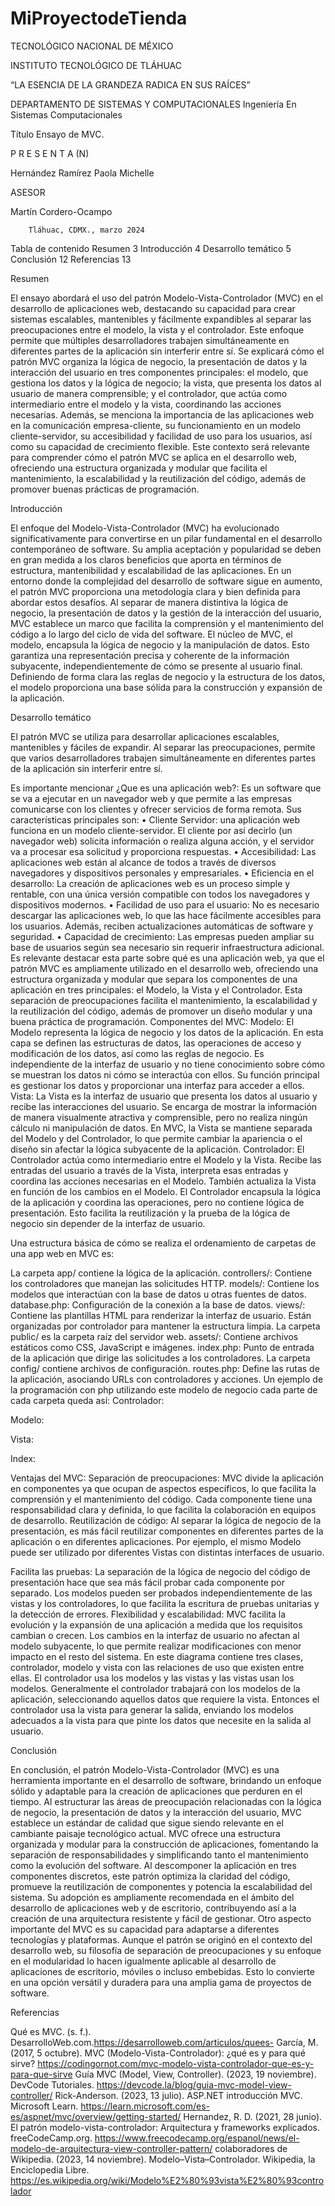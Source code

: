 # MiProyectodeTienda



TECNOLÓGICO NACIONAL DE MÉXICO

INSTITUTO TECNOLÓGICO DE TLÁHUAC

“LA ESENCIA DE LA GRANDEZA RADICA EN SUS RAÍCES”

DEPARTAMENTO DE SISTEMAS Y COMPUTACIONALES
Ingeniería En Sistemas Computacionales


Título
Ensayo de MVC.

P R E S E N T A (N)

Hernández Ramírez Paola Michelle

ASESOR

Martín Cordero-Ocampo



   	 	Tláhuac, CDMX., marzo 2024

Tabla de contenido
Resumen	3
Introducción	4
Desarrollo temático	5
Conclusión	12
Referencias	13





















Resumen

El ensayo abordará el uso del patrón Modelo-Vista-Controlador (MVC) en el desarrollo de aplicaciones web, destacando su capacidad para crear sistemas escalables, mantenibles y fácilmente expandibles al separar las preocupaciones entre el modelo, la vista y el controlador. 
Este enfoque permite que múltiples desarrolladores trabajen simultáneamente en diferentes partes de la aplicación sin interferir entre sí. Se explicará cómo el patrón MVC organiza la lógica de negocio, la presentación de datos y la interacción del usuario en tres componentes principales: el modelo, que gestiona los datos y la lógica de negocio; la vista, que presenta los datos al usuario de manera comprensible; y el controlador, que actúa como intermediario entre el modelo y la vista, coordinando las acciones necesarias.
 Además, se menciona la importancia de las aplicaciones web en la comunicación empresa-cliente, su funcionamiento en un modelo cliente-servidor, su accesibilidad y facilidad de uso para los usuarios, así como su capacidad de crecimiento flexible. Este contexto será relevante para comprender cómo el patrón MVC se aplica en el desarrollo web, ofreciendo una estructura organizada y modular que facilita el mantenimiento, la escalabilidad y la reutilización del código, además de promover buenas prácticas de programación.













Introducción

El enfoque del Modelo-Vista-Controlador (MVC) ha evolucionado significativamente para convertirse en un pilar fundamental en el desarrollo contemporáneo de software. Su amplia aceptación y popularidad se deben en gran medida a los claros beneficios que aporta en términos de estructura, mantenibilidad y escalabilidad de las aplicaciones.
En un entorno donde la complejidad del desarrollo de software sigue en aumento, el patrón MVC proporciona una metodología clara y bien definida para abordar estos desafíos. Al separar de manera distintiva la lógica de negocio, la presentación de datos y la gestión de la interacción del usuario, MVC establece un marco que facilita la comprensión y el mantenimiento del código a lo largo del ciclo de vida del software.
El núcleo de MVC, el modelo, encapsula la lógica de negocio y la manipulación de datos. Esto garantiza una representación precisa y coherente de la información subyacente, independientemente de cómo se presente al usuario final. Definiendo de forma clara las reglas de negocio y la estructura de los datos, el modelo proporciona una base sólida para la construcción y expansión de la aplicación.











Desarrollo temático

 

El patrón MVC se utiliza para desarrollar aplicaciones escalables, mantenibles y fáciles de expandir. Al separar las preocupaciones, permite que varios desarrolladores trabajen simultáneamente en diferentes partes de la aplicación sin interferir entre sí.








Es importante mencionar ¿Que es una aplicación web?:
Es un software que se va a ejecutar en un navegador web y que permite a las empresas comunicarse con los clientes y ofrecer servicios de forma remota. Sus características principales son:
•	Cliente Servidor: una aplicación web funciona en un modelo cliente-servidor. El cliente por así decirlo (un navegador web) solicita información o realiza alguna acción, y el servidor va a procesar esa solicitud y proporciona respuestas.
•	Accesibilidad: Las aplicaciones web están al alcance de todos a través de diversos navegadores y dispositivos personales y empresariales.
•	Eficiencia en el desarrollo: La creación de aplicaciones web es un proceso simple y rentable, con una única versión compatible con todos los navegadores y dispositivos modernos.
•	Facilidad de uso para el usuario: No es necesario descargar las aplicaciones web, lo que las hace fácilmente accesibles para los usuarios. Además, reciben actualizaciones automáticas de software y seguridad.
•	Capacidad de crecimiento: Las empresas pueden ampliar su base de usuarios según sea necesario sin requerir infraestructura adicional.
Es relevante destacar esta parte sobre qué es una aplicación web, ya que el patrón MVC es ampliamente utilizado en el desarrollo web, ofreciendo una estructura organizada y modular que separa los componentes de una aplicación en tres principales: el Modelo, la Vista y el Controlador. Esta separación de preocupaciones facilita el mantenimiento, la escalabilidad y la reutilización del código, además de promover un diseño modular y una buena práctica de programación.
Componentes del MVC:
Modelo:
El Modelo representa la lógica de negocio y los datos de la aplicación. En esta capa se definen las estructuras de datos, las operaciones de acceso y modificación de los datos, así como las reglas de negocio. Es independiente de la interfaz de usuario y no tiene conocimiento sobre cómo se muestran los datos ni cómo se interactúa con ellos. Su función principal es gestionar los datos y proporcionar una interfaz para acceder a ellos.
Vista:
La Vista es la interfaz de usuario que presenta los datos al usuario y recibe las interacciones del usuario. Se encarga de mostrar la información de manera visualmente atractiva y comprensible, pero no realiza ningún cálculo ni manipulación de datos. En MVC, la Vista se mantiene separada del Modelo y del Controlador, lo que permite cambiar la apariencia o el diseño sin afectar la lógica subyacente de la aplicación.
Controlador:
El Controlador actúa como intermediario entre el Modelo y la Vista. Recibe las entradas del usuario a través de la Vista, interpreta esas entradas y coordina las acciones necesarias en el Modelo. También actualiza la Vista en función de los cambios en el Modelo. El Controlador encapsula la lógica de la aplicación y coordina las operaciones, pero no contiene lógica de presentación. Esto facilita la reutilización y la prueba de la lógica de negocio sin depender de la interfaz de usuario.

Una estructura básica de cómo se realiza el ordenamiento de carpetas de una app web en MVC es:











La carpeta app/ contiene la lógica de la aplicación.
controllers/: Contiene los controladores que manejan las solicitudes HTTP.
models/: Contiene los modelos que interactúan con la base de datos u otras fuentes de datos.
database.php: Configuración de la conexión a la base de datos.
views/: Contiene las plantillas HTML para renderizar la interfaz de usuario. Están organizadas por controlador para mantener la estructura limpia.
La carpeta public/ es la carpeta raíz del servidor web.
assets/: Contiene archivos estáticos como CSS, JavaScript e imágenes.
index.php: Punto de entrada de la aplicación que dirige las solicitudes a los controladores.
La carpeta config/ contiene archivos de configuración.
routes.php: Define las rutas de la aplicación, asociando URLs con controladores y acciones.
 Un ejemplo de la programación con php utilizando este modelo de negocio cada parte de cada carpeta queda así:
Controlador:
 
Modelo:
 

Vista:
 
Index:
  
Ventajas del MVC:
Separación de preocupaciones:
MVC divide la aplicación en componentes ya que ocupan de aspectos específicos, lo que facilita la comprensión y el mantenimiento del código. Cada componente tiene una responsabilidad clara y definida, lo que facilita la colaboración en equipos de desarrollo.
Reutilización de código:
Al separar la lógica de negocio de la presentación, es más fácil reutilizar componentes en diferentes partes de la aplicación o en diferentes aplicaciones. Por ejemplo, el mismo Modelo puede ser utilizado por diferentes Vistas con distintas interfaces de usuario.

Facilita las pruebas:
La separación de la lógica de negocio del código de presentación hace que sea más fácil probar cada componente por separado. Los modelos pueden ser probados independientemente de las vistas y los controladores, lo que facilita la escritura de pruebas unitarias y la detección de errores.
Flexibilidad y escalabilidad:
MVC facilita la evolución y la expansión de una aplicación a medida que los requisitos cambian o crecen. Los cambios en la interfaz de usuario no afectan al modelo subyacente, lo que permite realizar modificaciones con menor impacto en el resto del sistema.
En este diagrama contiene tres clases, controlador, modelo y vista con las relaciones de uso que existen entre ellas. El controlador usa los modelos y las vistas y las vistas usan los modelos. Generalmente el controlador trabajará con los modelos de la aplicación, seleccionando aquellos datos que requiere la vista. Entonces el controlador usa la vista para generar la salida, enviando los modelos adecuados a la vista para que pinte los datos que necesite en la salida al usuario.


	




 










Conclusión

En conclusión, el patrón Modelo-Vista-Controlador (MVC) es una herramienta importante en el desarrollo de software, brindando un enfoque sólido y adaptable para la creación de aplicaciones que perduren en el tiempo. Al estructurar las áreas de preocupación relacionadas con la lógica de negocio, la presentación de datos y la interacción del usuario, MVC establece un estándar de calidad que sigue siendo relevante en el cambiante paisaje tecnológico actual.
MVC ofrece una estructura organizada y modular para la construcción de aplicaciones, fomentando la separación de responsabilidades y simplificando tanto el mantenimiento como la evolución del software. Al descomponer la aplicación en tres componentes discretos, este patrón optimiza la claridad del código, promueve la reutilización de componentes y potencia la escalabilidad del sistema. Su adopción es ampliamente recomendada en el ámbito del desarrollo de aplicaciones web y de escritorio, contribuyendo así a la creación de una arquitectura resistente y fácil de gestionar.
Otro aspecto importante del MVC es su capacidad para adaptarse a diferentes tecnologías y plataformas. Aunque el patrón se originó en el contexto del desarrollo web, su filosofía de separación de preocupaciones y su enfoque en el modularidad lo hacen igualmente aplicable al desarrollo de aplicaciones de escritorio, móviles o incluso embebidas. Esto lo convierte en una opción versátil y duradera para una amplia gama de proyectos de software.











Referencias  

Qué es MVC. (s. f.). DesarrolloWeb.com.https://desarrolloweb.com/articulos/quees-
García, M. (2017, 5 octubre). MVC (Modelo-Vista-Controlador): ¿qué es y para qué sirve? https://codingornot.com/mvc-modelo-vista-controlador-que-es-y-para-que-sirve
Guía MVC (Model, View, Controller). (2023, 19 noviembre). DevCode Tutoriales. https://devcode.la/blog/guia-mvc-model-view-controller/
Rick-Anderson. (2023, 13 julio). ASP.NET introducción MVC. Microsoft Learn. https://learn.microsoft.com/es-es/aspnet/mvc/overview/getting-started/
Hernandez, R. D. (2021, 28 junio). El patrón modelo-vista-controlador:  Arquitectura y frameworks explicados. freeCodeCamp.org. https://www.freecodecamp.org/espanol/news/el-modelo-de-arquitectura-view-controller-pattern/
colaboradores de Wikipedia. (2023, 14 noviembre). Modelo–Vista–Controlador. Wikipedia, la Enciclopedia Libre. https://es.wikipedia.org/wiki/Modelo%E2%80%93vista%E2%80%93controlador
